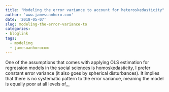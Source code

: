 ```yaml
---
title: "Modeling the error variance to account for heteroskedasticity"
author: 'www.jamesuanhoro.com'
date: '2018-05-07'
slug: modeling-the-error-variance-to
categories:
- bloglink
tags:
  - modeling
  - jamesuanhorocom
---
```


One of the assumptions that comes with applying OLS estimation for regression models in the social sciences is homoskedasticity, I prefer constant error variance (it also goes by spherical disturbances). It implies that there is no systematic pattern to the error variance, meaning the model is equally poor at all levels of[... <i class="fas fa-external-link-alt"></i>](https://www.jamesuanhoro.com/post/2018/05/07/modeling-the-error-variance-to-account-for-heteroskedasticity/)

